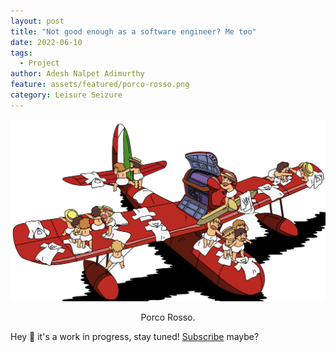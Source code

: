 ```yaml
---
layout: post
title: "Not good enough as a software engineer? Me too"
date: 2022-06-10
tags:
  - Project
author: Adesh Nalpet Adimurthy
feature: assets/featured/porco-rosso.png
category: Leisure Seizure
---
```


<img class="center-image" src="./assets/featured/porco-rosso.png" /> 
<p style="text-align: center;">Porco Rosso. </p>

Hey 👋 it's a work in progress, stay tuned! [Subscribe](https://pyblog.medium.com/subscribe) maybe?

